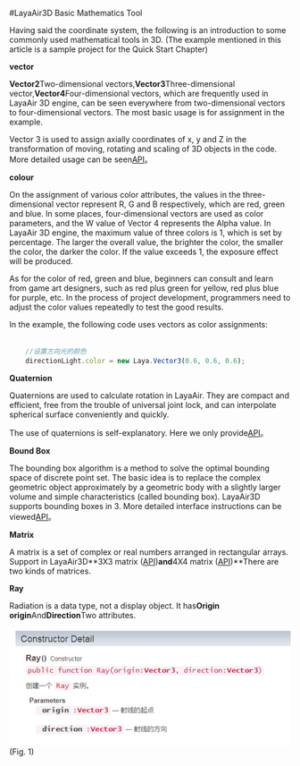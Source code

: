 #LayaAir3D Basic Mathematics Tool

Having said the coordinate system, the following is an introduction to some commonly used mathematical tools in 3D. (The example mentioned in this article is a sample project for the Quick Start Chapter)

**vector**

​**Vector2**Two-dimensional vectors,**Vector3**Three-dimensional vector,**Vector4**Four-dimensional vectors, which are frequently used in LayaAir 3D engine, can be seen everywhere from two-dimensional vectors to four-dimensional vectors. The most basic usage is for assignment in the example.

Vector 3 is used to assign axially coordinates of x, y and Z in the transformation of moving, rotating and scaling of 3D objects in the code. More detailed usage can be seen[API](https://layaair2.ldc2.layabox.com/api2/Chinese/index.html?category=Core&class=laya.d3.math.Vector3)。

**colour**

On the assignment of various color attributes, the values in the three-dimensional vector represent R, G and B respectively, which are red, green and blue. In some places, four-dimensional vectors are used as color parameters, and the W value of Vector 4 represents the Alpha value. In LayaAir 3D engine, the maximum value of three colors is 1, which is set by percentage. The larger the overall value, the brighter the color, the smaller the color, the darker the color. If the value exceeds 1, the exposure effect will be produced.

As for the color of red, green and blue, beginners can consult and learn from game art designers, such as red plus green for yellow, red plus blue for purple, etc. In the process of project development, programmers need to adjust the color values repeatedly to test the good results.

In the example, the following code uses vectors as color assignments:


```typescript

	//设置方向光的颜色
	directionLight.color = new Laya.Vector3(0.6, 0.6, 0.6);
```


**Quaternion**

Quaternions are used to calculate rotation in LayaAir. They are compact and efficient, free from the trouble of universal joint lock, and can interpolate spherical surface conveniently and quickly.

The use of quaternions is self-explanatory. Here we only provide[API](https://layaair2.ldc2.layabox.com/api2/Chinese/index.html?category=Core&class=laya.d3.math.Quaternion)。

**Bound Box**

The bounding box algorithm is a method to solve the optimal bounding space of discrete point set. The basic idea is to replace the complex geometric object approximately by a geometric body with a slightly larger volume and simple characteristics (called bounding box). LayaAir3D supports bounding boxes in 3. More detailed interface instructions can be viewed[API](https://layaair2.ldc2.layabox.com/api2/Chinese/index.html?category=Core&class=laya.d3.math.BoundBox)。

**Matrix**

A matrix is a set of complex or real numbers arranged in rectangular arrays. Support in LayaAir3D**3X3 matrix ([API](https://layaair2.ldc2.layabox.com/api2/Chinese/index.html?category=Core&class=laya.d3.math.Matrix3x3))**and**4X4 matrix ([API](https://layaair2.ldc2.layabox.com/api2/Chinese/index.html?category=Core&class=laya.d3.math.Matrix4x4))**There are two kinds of matrices.

**Ray**

Radiation is a data type, not a display object. It has**Origin origin**And**Direction**Two attributes.

![图](img/1.png)<br> (Fig. 1)
